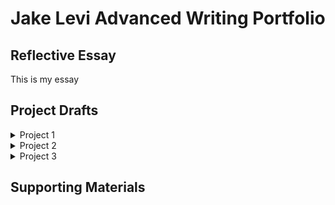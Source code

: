 # Jake Levi Advanced Writing Portfolio
## Reflective Essay
This is my essay
## Project Drafts

<details><summary>Project 1</summary><p>
<object data="https://towrofterra.github.io/PDF/p1.pdf" type="application/pdf" width="700px" height="700px">
    <embed src="https://towrofterra.github.io/PDF/p1.pdf">
        <p>This browser does not support PDFs. Please download the PDF to view it: <a href="https://towrofterra.github.io/PDF/p1.pdf">Download PDF</a>.     </p>
    </embed>
</object>
</p></details>

<details><summary>Project 2</summary><p>
This is project 2....
</p></details>

<details><summary>Project 3</summary><p>
This is project 3....
</p></details>

## Supporting Materials
